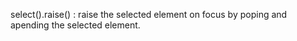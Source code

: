 
select().raise() : raise the selected element on focus by poping and apending the selected element.
